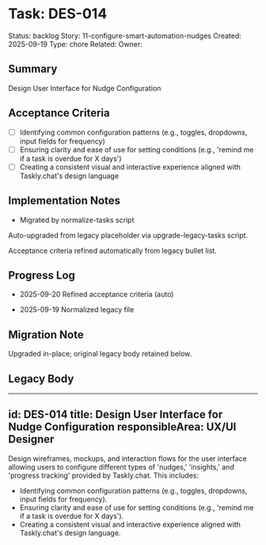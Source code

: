 # Task: DES-014
Status: backlog
Story: 11-configure-smart-automation-nudges
Created: 2025-09-19
Type: chore
Related:
Owner:

## Summary
Design User Interface for Nudge Configuration

## Acceptance Criteria

- [ ] Identifying common configuration patterns (e.g., toggles, dropdowns, input fields for frequency)
- [ ] Ensuring clarity and ease of use for setting conditions (e.g., 'remind me if a task is overdue for X days')
- [ ] Creating a consistent visual and interactive experience aligned with Taskly.chat's design language

## Implementation Notes
- Migrated by normalize-tasks script

Auto-upgraded from legacy placeholder via upgrade-legacy-tasks script.


Acceptance criteria refined automatically from legacy bullet list.
## Progress Log
- 2025-09-20 Refined acceptance criteria (auto)

- 2025-09-19 Normalized legacy file
## Migration Note
Upgraded in-place; original legacy body retained below.

## Legacy Body
---
id: DES-014
title: Design User Interface for Nudge Configuration
responsibleArea: UX/UI Designer
---
Design wireframes, mockups, and interaction flows for the user interface allowing users to configure different types of 'nudges,' 'insights,' and 'progress tracking' provided by Taskly.chat. This includes:
*   Identifying common configuration patterns (e.g., toggles, dropdowns, input fields for frequency).
*   Ensuring clarity and ease of use for setting conditions (e.g., 'remind me if a task is overdue for X days').
*   Creating a consistent visual and interactive experience aligned with Taskly.chat's design language.